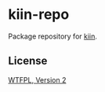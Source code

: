 # kiin-repo

Package repository for [kiin](http://git.rybalkin.org/?p=kiin).

## License

[WTFPL, Version 2](http://www.wtfpl.net/txt/copying/)
